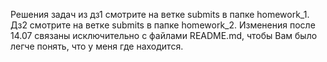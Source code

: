 Решения задач из дз1 смотрите на ветке submits в папке homework_1.
Дз2 смотрите на ветке submits в папке homework_2.
Изменения после 14.07 связаны исключительно с файлами README.md, 
чтобы Вам было легче понять, что у меня где находится.
